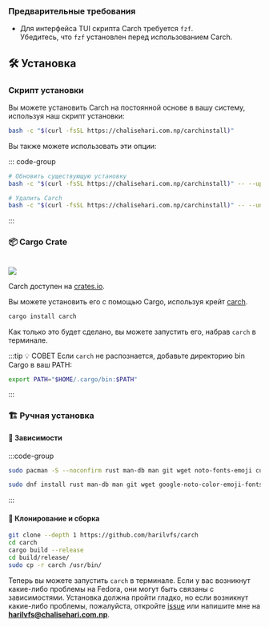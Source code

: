 ### Предварительные требования

- Для интерфейса TUI скрипта Carch требуется `fzf`.  
  Убедитесь, что `fzf` установлен перед использованием Carch.

## 🛠️ Установка

### Скрипт установки

Вы можете установить Carch на постоянной основе в вашу систему, используя наш скрипт установки:

```sh
bash -c "$(curl -fsSL https://chalisehari.com.np/carchinstall)"
```

Вы также можете использовать эти опции:

::: code-group

```sh [Обновление]
# Обновить существующую установку
bash -c "$(curl -fsSL https://chalisehari.com.np/carchinstall)" -- --update
```

```sh [Удаление]
# Удалить Carch
bash -c "$(curl -fsSL https://chalisehari.com.np/carchinstall)" -- --uninstall
```
:::

### 📦 Cargo Crate

<br>

<img src="https://img.shields.io/crates/v/carch?style=for-the-badge&logo=rust&color=f5a97f&logoColor=fe640b&labelColor=171b22" >

Carch доступен на [crates.io](https://crates.io/).

Вы можете установить его с помощью Cargo, используя крейт [carch](https://crates.io/crates/carch).

```sh
cargo install carch
```

Как только это будет сделано, вы можете запустить его, набрав `carch` в терминале.

:::tip :bulb: СОВЕТ
Если `carch` не распознается, добавьте директорию bin Cargo в ваш PATH:

```sh
export PATH="$HOME/.cargo/bin:$PATH"
```

:::

### 🏗️ Ручная установка

#### 📜 Зависимости

:::code-group

```sh [<i class="devicon-archlinux-plain"></i> Arch]
sudo pacman -S --noconfirm rust man-db man git wget noto-fonts-emoji curl bash-completion ttf-nerd-fonts-symbols ttf-jetbrains-mono-nerd cargo fzf glibc gcc
```

```sh [<i class="devicon-fedora-plain"></i> Fedora]
sudo dnf install rust man-db man git wget google-noto-color-emoji-fonts google-noto-emoji-fonts jetbrains-mono-fonts-all bash-completion-devel curl cargo fzf glibc gcc -y
```
:::

#### 🔧 Клонирование и сборка

```sh
git clone --depth 1 https://github.com/harilvfs/carch
cd carch
cargo build --release
cd build/release/
sudo cp -r carch /usr/bin/ 
```

Теперь вы можете запустить `carch` в терминале. Если у вас возникнут какие-либо проблемы на Fedora, они могут быть связаны с зависимостями. Установка должна пройти гладко, но если возникнут какие-либо проблемы, пожалуйста, откройте [issue](https://github.com/harilvfs/carch/issues) или напишите мне на **harilvfs@chalisehari.com.np**.